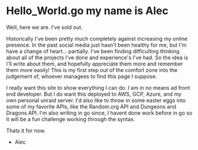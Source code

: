# Hello_World.go my name is Alec

Well, here we are. I've sold out. 

Historically I've been pretty much completely against increasing my online presence. In the past social media just hasn't been healthy for me, but I'm have a change of heart... partially. I've been finding difficulting thinking about all of the projects I've done and experience's I've had. So the idea is I'll write about them, and hopefully appreciate them more and remember them more easily! This is my first step out of the comfort zone into the judgement of, whoever managees to find this page I suppose. 

I really want this site to show everything I can do. I am in no means ad front end developer. But I do want this deployed to AWS, GCP, Azure, and my own personal unraid server. I'd also like to throw in some easter eggs into some of my favorite APIs, like the Random.org API and Dungeons and Dragons API. I'm also writing in go since, I havent done work before in go so it will be a fun challenge working through the syntax.

Thats it for now.

- Alec